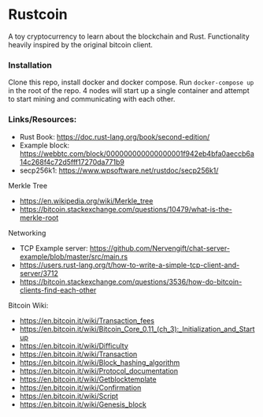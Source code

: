# Rustcoin
A toy cryptocurrency to learn about the blockchain and Rust. Functionality heavily inspired by the original bitcoin client.

### Installation

Clone this repo, install docker and docker compose. Run `docker-compose up` in the root of the repo. 4 nodes will start up a single container and attempt to start mining and communicating with each other. 


### Links/Resources: 

 - Rust Book: https://doc.rust-lang.org/book/second-edition/
 - Example block: https://webbtc.com/block/000000000000000001f942eb4bfa0aeccb6a14c268f4c72d5fff17270da771b9
 - secp256k1: https://www.wpsoftware.net/rustdoc/secp256k1/
 
Merkle Tree
 - https://en.wikipedia.org/wiki/Merkle_tree
 - https://bitcoin.stackexchange.com/questions/10479/what-is-the-merkle-root

Networking
 - TCP Example server: https://github.com/Nervengift/chat-server-example/blob/master/src/main.rs
 - https://users.rust-lang.org/t/how-to-write-a-simple-tcp-client-and-server/3712
 - https://bitcoin.stackexchange.com/questions/3536/how-do-bitcoin-clients-find-each-other

Bitcoin Wiki:
 - https://en.bitcoin.it/wiki/Transaction_fees
 - https://en.bitcoin.it/wiki/Bitcoin_Core_0.11_(ch_3):_Initialization_and_Startup
 - https://en.bitcoin.it/wiki/Difficulty
 - https://en.bitcoin.it/wiki/Transaction
 - https://en.bitcoin.it/wiki/Block_hashing_algorithm
 - https://en.bitcoin.it/wiki/Protocol_documentation
 - https://en.bitcoin.it/wiki/Getblocktemplate
 - https://en.bitcoin.it/wiki/Confirmation
 - https://en.bitcoin.it/wiki/Script
 - https://en.bitcoin.it/wiki/Genesis_block
